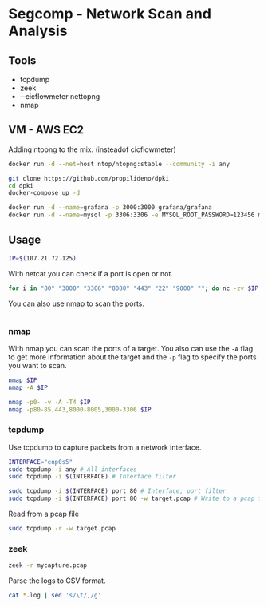 # Segcomp - Network Scan and Analysis

## Tools
- tcpdump
- zeek
- ~~- cicflowmeter~~ nettopng
- nmap

## VM - AWS EC2

Adding ntopng to the mix. (insteadof cicflowmeter)
```bash
docker run -d --net=host ntop/ntopng:stable --community -i any
```

```bash
git clone https://github.com/propilideno/dpki
cd dpki
docker-compose up -d
```

```bash
docker run -d --name=grafana -p 3000:3000 grafana/grafana
docker run -d --name=mysql -p 3306:3306 -e MYSQL_ROOT_PASSWORD=123456 mysql
```

## Usage
```bash
IP=$(107.21.72.125)
```

With netcat you can check if a port is open or not.
```bash
for i in "80" "3000" "3306" "8080" "443" "22" "9000" ""; do nc -zv $IP $i; done
```
You can also use nmap to scan the ports.
```bash
```

### nmap
With nmap you can scan the ports of a target. You also can use the `-A` flag to get more information about the target and the `-p` flag to specify the ports you want to scan.
```bash
nmap $IP
nmap -A $IP
```

```bash
nmap -p0- -v -A -T4 $IP
nmap -p80-85,443,8000-8005,3000-3306 $IP
```

### tcpdump
Use tcpdump to capture packets from a network interface.
```bash
INTERFACE="enp0s5"
sudo tcpdump -i any # All interfaces
sudo tcpdump -i $(INTERFACE) # Interface filter

sudo tcpdump -i $(INTERFACE) port 80 # Interface, port filter
sudo tcpdump -i $(INTERFACE) port 80 -w target.pcap # Write to a pcap file
```
Read from a pcap file
```bash
sudo tcpdump -r -w target.pcap
```

### zeek
```bash
zeek -r mycapture.pcap
```
Parse the logs to CSV format.
```bash
cat *.log | sed 's/\t/,/g'
```
